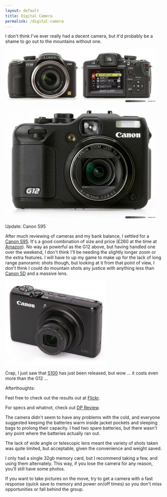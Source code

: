 ```yaml
---
layout: default
title: Digital Camera
permalink: /digital-camera
---
```


I don't think I've ever really had a decent camera, but it'd probably be a shame to go out to the mountains without one.

[![](assets/optimised/fz38.jpg "Lumix FZ38")](http://www.dpreview.com/reviews/Q110superzoomgroup/page8.asp)

[![](assets/optimised/g12.jpg "Canon G12")](http://www.dpreview.com/reviews/CanonG12/)

Update: Canon S95

After much reviewing of cameras and my bank balance, I settled for a [Canon S95](http://www.dpreview.com/products/canon/compacts/canon_s95). It's a good combination of size and price (£260 at the time at [Amazon](http://www.amazon.co.uk/gp/product/B00400OK52)). No way as powerful as the G12 above, but having handled one over the weekend, I don't think I'll be needing the slightly longer zoom or the extra features. I will have to up my game to make up for the lack of long range panoramic shots though, but looking at it from that point of view, I don't think I could do mountain shots any justice with anything less than [Canon 5D](http://www.amazon.co.uk/Canon-Digital-SLR-Camera-Mark/dp/B001E97GIK/) and a massive lens.

![](assets/optimised/s95.jpg "Canon PowerShot S95")

Crap, I just saw that [S100](http://www.amazon.co.uk/Canon-PowerShot-S100-Digital-Camera/dp/B005N5NF6I/) has just been released, but wow ... it costs even more than the G12 ...

Afterthoughts:

Feel free to check out the results out at [Flickr](http://www.flickr.com/photos/philpill/sets/72157628203769011/).

For specs and whatnot, check out [DP Review](http://www.dpreview.com/products/canon/compacts/canon_s95).

The camera didn't seem to have any problems with the cold, and everyone suggested keeping the batteries warm inside jacket pockets and sleeping bags to prolong their capacity. I had two spare batteries, but there wasn't any point where the batteries actually ran out.

The lack of wide angle or telescopic lens meant the variety of shots taken was quite limited, but acceptable, given the convenience and weight saved.

I only had a single 32gb memory card, but I recommend taking a few, and using them alternately. This way, if you lose the camera for any reason, you'll still have some photos.

If you want to take pictures on the move, try to get a camera with a fast response (quick save to memory and power on/off times) so you don't miss opportunities or fall behind the group.
